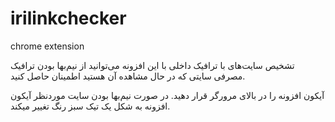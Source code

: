 # irilinkchecker
chrome extension 

تشخیص سایت‌های با ترافیک داخلی
با این افزونه می‌توانید از نیم‌بها بودن ترافیک مصرفی سایتی که در حال مشاهده آن هستید اطمینان حاصل کنید. 

آیکون افزونه را در بالای مرورگر قرار دهید. در صورت نیم‌بها بودن سایت موردنظر آیکون افزونه به شکل یک تیک سبز رنگ تغییر میکند.
